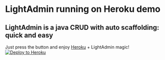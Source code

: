 # LightAdmin running on Heroku demo
## LightAdmin is a java CRUD with auto scaffolding: quick and easy
  
Just press the button and enjoy [Heroku](https://www.heroku.com/) + LightAdmin magic!
[![Deploy to Heroku](https://www.herokucdn.com/deploy/button.png)](https://heroku.com/deploy)

